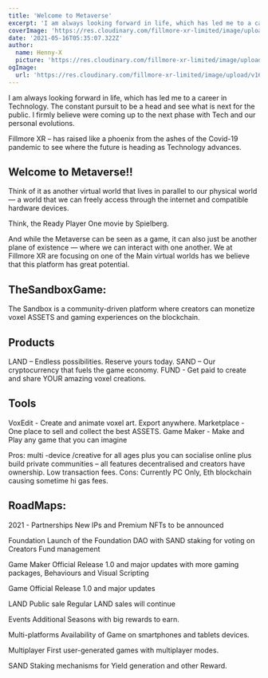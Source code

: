 ```yaml
---
title: 'Welcome to Metaverse'
excerpt: 'I am always looking forward in life, which has led me to a career in Technology. The constant pursuit to be a head and see what is next for the public'
coverImage: 'https://res.cloudinary.com/fillmore-xr-limited/image/upload/v1621463904/sandbox-metaverse-2_dqcaih.png'
date: '2021-05-16T05:35:07.322Z'
author:
  name: Henny-X
  picture: 'https://res.cloudinary.com/fillmore-xr-limited/image/upload/v1620685564/HennyX_avknys.jpg'
ogImage:
  url: 'https://res.cloudinary.com/fillmore-xr-limited/image/upload/v1621463904/sandbox-metaverse-2_dqcaih.png'
---
```


I am always looking forward in life, which has led me to a career in Technology. The constant pursuit to be a head and see what is next for the public. I firmly believe were coming up to the next phase with Tech and our personal evolutions.

Fillmore XR – has raised like a phoenix from the ashes of the Covid-19 pandemic to see where the future is heading as Technology advances.

## Welcome to Metaverse!!
Think of it as another virtual world that lives in parallel to our physical world — a world that we can freely access through the internet and compatible hardware devices.

Think, the Ready Player One movie by Spielberg.

And while the Metaverse can be seen as a game, it can also just be another plane of existence — where we can interact with one another.
We at Fillmore XR are focusing on one of the Main virtual worlds has we believe that this platform has great potential.

## TheSandboxGame:
The Sandbox is a community-driven platform where creators can monetize voxel ASSETS and gaming experiences on the blockchain.

## Products
LAND – Endless possibilities. Reserve yours today.
SAND – Our cryptocurrency that fuels the game economy.
FUND - Get paid to create and share YOUR amazing voxel creations.

## Tools
VoxEdit - Create and animate voxel art. Export anywhere.
Marketplace - One place to sell and collect the best ASSETS.
Game Maker - Make and Play any game that you can imagine

Pros: multi -device /creative for all ages plus you can socialise online plus build private communities – all features decentralised and creators have ownership. Low transaction fees.
Cons: Currently PC Only, Eth blockchain causing sometime hi gas fees.

## RoadMaps:
2021 - Partnerships
New IPs and Premium NFTs to be announced

Foundation
Launch of the Foundation DAO with SAND staking for voting on Creators Fund management

Game Maker
Official Release 1.0 and major updates with more gaming packages, Behaviours and Visual Scripting

Game
Official Release 1.0 and major updates

LAND Public sale
Regular LAND sales will continue

Events
Additional Seasons with big rewards to earn.

Multi-platforms
Availability of Game on smartphones and tablets devices.

Multiplayer
First user-generated games with multiplayer modes.

SAND
Staking mechanisms for Yield generation and other Reward.

